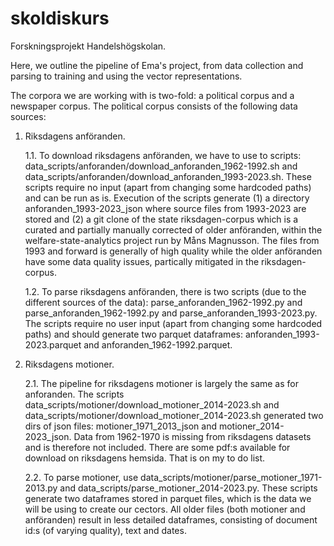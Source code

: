 # skoldiskurs
Forskningsprojekt Handelshögskolan.

Here, we outline the pipeline of Ema's project, from data collection and parsing to training and using the vector representations.

The corpora we are working with is two-fold: a political corpus and a newspaper corpus. The political corpus consists of the following data sources:

1. Riksdagens anföranden.

   1.1. To download riksdagens anföranden, we have to use to scripts: data_scripts/anforanden/download_anforanden_1962-1992.sh and data_scripts/anforanden/download_anforanden_1993-2023.sh. These scripts require no input (apart from changing some hardcoded paths) and can be run as is. Execution of the scripts generate (1) a directory anforanden_1993-2023_json where source files from 1993-2023 are stored and (2) a git clone of the state riksdagen-corpus which is a curated and partially manually corrected of older anföranden, within the welfare-state-analytics project run by Måns Magnusson. The files from 1993 and forward is generally of high quality while the older anföranden have some data quality issues, partically mitigated in the riksdagen-corpus.


   1.2. To parse riksdagens anföranden, there is two scripts (due to the different sources of the data): parse_anforanden_1962-1992.py and parse_anforanden_1962-1992.py and parse_anforanden_1993-2023.py. The scripts require no user input (apart from changing some hardcoded paths) and should generate two parquet dataframes: anforanden_1993-2023.parquet and anforanden_1962-1992.parquet.

2. Riksdagens motioner.

   2.1. The pipeline for riksdagens motioner is largely the same as for anforanden. The scripts data_scripts/motioner/download_motioner_2014-2023.sh and data_scripts/motioner/download_motioner_2014-2023.sh generated two dirs of json files: motioner_1971_2013_json and motioner_2014-2023_json. Data from 1962-1970 is missing from riksdagens datasets and is therefore not included. There are some pdf:s available for download on riksdagens hemsida. That is on my to do list.

   2.2. To parse motioner, use data_scripts/motioner/parse_motioner_1971-2013.py and data_scripts/parse_motioner_2014-2023.py. These scripts generate two dataframes stored in parquet files, which is the data we will be using to create our cectors. All older files (both motioner and anföranden) result in less detailed dataframes, consisting of document id:s (of varying quality), text and dates. 